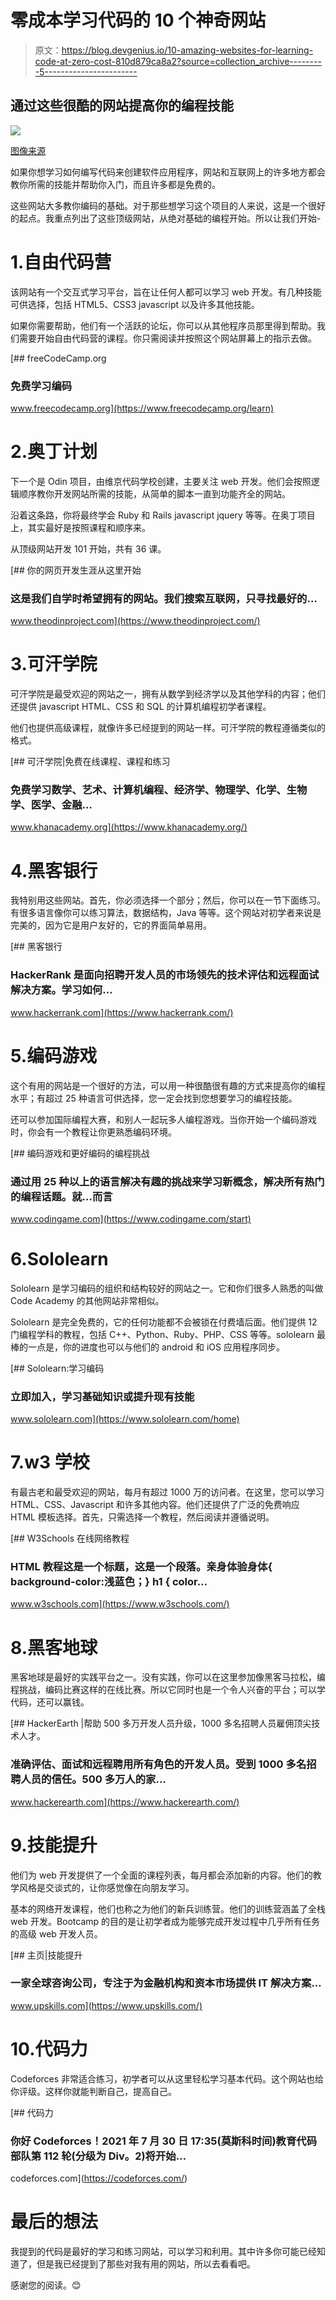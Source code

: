 # 零成本学习代码的 10 个神奇网站

> 原文：<https://blog.devgenius.io/10-amazing-websites-for-learning-code-at-zero-cost-810d879ca8a2?source=collection_archive---------5----------------------->

## 通过这些很酷的网站提高你的编程技能

![](img/48504848bd0948e74a67ea275278eb6a.png)

[图像来源](https://icpcnews.tumblr.com/post/144337358749/team-preview-ural-fu-dandelion)

如果你想学习如何编写代码来创建软件应用程序，网站和互联网上的许多地方都会教你所需的技能并帮助你入门，而且许多都是免费的。

这些网站大多教你编码的基础。对于那些想学习这个项目的人来说，这是一个很好的起点。我重点列出了这些顶级网站，从绝对基础的编程开始。所以让我们开始-

# 1.自由代码营

该网站有一个交互式学习平台，旨在让任何人都可以学习 web 开发。有几种技能可供选择，包括 HTML5、CSS3 javascript 以及许多其他技能。

如果你需要帮助，他们有一个活跃的论坛，你可以从其他程序员那里得到帮助。我们需要开始自由代码营的课程。你只需阅读并按照这个网站屏幕上的指示去做。

[](https://www.freecodecamp.org/learn) [## freeCodeCamp.org

### 免费学习编码

www.freecodecamp.org](https://www.freecodecamp.org/learn) 

# 2.奥丁计划

下一个是 Odin 项目，由维京代码学校创建，主要关注 web 开发。他们会按照逻辑顺序教你开发网站所需的技能，从简单的脚本一直到功能齐全的网站。

沿着这条路，你将最终学会 Ruby 和 Rails javascript jquery 等等。在奥丁项目上，其实最好是按照课程和顺序来。

从顶级网站开发 101 开始，共有 36 课。

[](https://www.theodinproject.com/) [## 你的网页开发生涯从这里开始

### 这是我们自学时希望拥有的网站。我们搜索互联网，只寻找最好的…

www.theodinproject.com](https://www.theodinproject.com/) 

# 3.可汗学院

可汗学院是最受欢迎的网站之一，拥有从数学到经济学以及其他学科的内容；他们还提供 javascript HTML、CSS 和 SQL 的计算机编程初学者课程。

他们也提供高级课程，就像许多已经提到的网站一样。可汗学院的教程遵循类似的格式。

[](https://www.khanacademy.org/) [## 可汗学院|免费在线课程、课程和练习

### 免费学习数学、艺术、计算机编程、经济学、物理学、化学、生物学、医学、金融…

www.khanacademy.org](https://www.khanacademy.org/) 

# 4.黑客银行

我特别用这些网站。首先，你必须选择一个部分；然后，你可以在一节下面练习。有很多语言像你可以练习算法，数据结构，Java 等等。这个网站对初学者来说是完美的，因为它是用户友好的，它的界面简单易用。

[](https://www.hackerrank.com/) [## 黑客银行

### HackerRank 是面向招聘开发人员的市场领先的技术评估和远程面试解决方案。学习如何…

www.hackerrank.com](https://www.hackerrank.com/) 

# 5.编码游戏

这个有用的网站是一个很好的方法，可以用一种很酷很有趣的方式来提高你的编程水平；有超过 25 种语言可供选择，您一定会找到您想要学习的编程技能。

还可以参加国际编程大赛，和别人一起玩多人编程游戏。当你开始一个编码游戏时，你会有一个教程让你更熟悉编码环境。

[](https://www.codingame.com/start) [## 编码游戏和更好编码的编程挑战

### 通过用 25 种以上的语言解决有趣的挑战来学习新概念，解决所有热门的编程话题。就…而言

www.codingame.com](https://www.codingame.com/start) 

# 6.Sololearn

Sololearn 是学习编码的组织和结构较好的网站之一。它和你们很多人熟悉的叫做 Code Academy 的其他网站非常相似。

Sololearn 是完全免费的，它的任何功能都不会被锁在付费墙后面。他们提供 12 门编程学科的教程，包括 C++、Python、Ruby、PHP、CSS 等等。sololearn 最棒的一点是，你的进度也可以与他们的 android 和 iOS 应用程序同步。

[](https://www.sololearn.com/home) [## Sololearn:学习编码

### 立即加入，学习基础知识或提升现有技能

www.sololearn.com](https://www.sololearn.com/home) 

# 7.w3 学校

有最古老和最受欢迎的网站，每月有超过 1000 万的访问者。在这里，您可以学习 HTML、CSS、Javascript 和许多其他内容。他们还提供了广泛的免费响应 HTML 模板选择。首先，只需选择一个教程，然后阅读并遵循说明。

[](https://www.w3schools.com/) [## W3Schools 在线网络教程

### HTML 教程这是一个标题，这是一个段落。亲身体验身体{ background-color:浅蓝色；} h1 { color…

www.w3schools.com](https://www.w3schools.com/) 

# 8.黑客地球

黑客地球是最好的实践平台之一。没有实践，你可以在这里参加像黑客马拉松，编程挑战，编码比赛这样的在线比赛。所以它同时也是一个令人兴奋的平台；可以学代码，还可以赢钱。

[](https://www.hackerearth.com/) [## HackerEarth |帮助 500 多万开发人员升级，1000 多名招聘人员雇佣顶尖技术人才。

### 准确评估、面试和远程聘用所有角色的开发人员。受到 1000 多名招聘人员的信任。500 多万人的家…

www.hackerearth.com](https://www.hackerearth.com/) 

# 9.技能提升

他们为 web 开发提供了一个全面的课程列表，每月都会添加新的内容。他们的教学风格是交谈式的，让你感觉像在向朋友学习。

基本的网络开发课程，他们也称之为他们的新兵训练营。他们的训练营涵盖了全栈 web 开发。Bootcamp 的目的是让初学者成为能够完成开发过程中几乎所有任务的高级 web 开发人员。

[](https://www.upskills.com/) [## 主页|技能提升

### 一家全球咨询公司，专注于为金融机构和资本市场提供 IT 解决方案…

www.upskills.com](https://www.upskills.com/) 

# 10.代码力

Codeforces 非常适合练习，初学者可以从这里轻松学习基本代码。这个网站也给你评级。这样你就能判断自己，提高自己。

[](https://codeforces.com/) [## 代码力

### 你好 Codeforces！2021 年 7 月 30 日 17:35(莫斯科时间)教育代码部队第 112 轮(分级为 Div。2)将开始…

codeforces.com](https://codeforces.com/) 

# 最后的想法

我提到的代码是最好的学习和练习网站，可以学习和利用。其中许多你可能已经知道了，但是我已经提到了那些对我有用的网站，所以去看看吧。

感谢您的阅读。😊